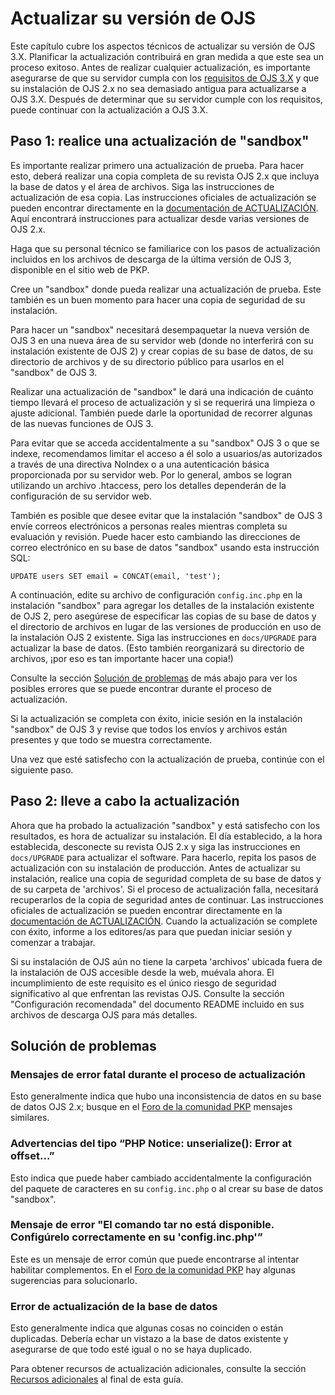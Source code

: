 # Actualizar su versión de OJS

Este capítulo cubre los aspectos técnicos de actualizar su versión de OJS 3.X. Planificar la actualización contribuirá en gran medida a que este sea un proceso exitoso. Antes de realizar cualquier actualización, es importante asegurarse de que su servidor cumpla con los [requisitos de OJS 3.X](https://pkp.sfu.ca/ojs/README) y que su instalación de OJS 2.x no sea demasiado antigua para actualizarse a OJS 3.X. Después de determinar que su servidor cumple con los requisitos, puede continuar con la actualización a OJS 3.X.

## Paso 1: realice una actualización de "sandbox"
Es importante realizar primero una actualización de prueba. Para hacer esto, deberá realizar una copia completa de su revista OJS 2.x que incluya la base de datos y el área de archivos. Siga las instrucciones de actualización de esa copia. Las instrucciones oficiales de actualización se pueden encontrar directamente en la [documentación de ACTUALIZACIÓN](https://pkp.sfu.ca/ojs/UPGRADE). Aquí encontrará instrucciones para actualizar desde varias versiones de OJS 2.x.

Haga que su personal técnico se familiarice con los pasos de actualización incluidos en los archivos de descarga de la última versión de OJS 3, disponible en el sitio web de PKP.

Cree un "sandbox" donde pueda realizar una actualización de prueba. Este también es un buen momento para hacer una copia de seguridad de su instalación.

Para hacer un "sandbox" necesitará desempaquetar la nueva versión de OJS 3 en una nueva área de su servidor web (donde no interferirá con su instalación existente de OJS 2) y crear copias de su base de datos, de su directorio de archivos y de su directorio público para usarlos en el "sandbox" de OJS 3.

Realizar una actualización de "sandbox" le dará una indicación de cuánto tiempo llevará el proceso de actualización y si se requerirá una limpieza o ajuste adicional. También puede darle la oportunidad de recorrer algunas de las nuevas funciones de OJS 3.

Para evitar que se acceda accidentalmente a su "sandbox" OJS 3 o que se indexe, recomendamos limitar el acceso a él solo a usuarios/as autorizados a través de una directiva NoIndex o a una autenticación básica proporcionada por su servidor web. Por lo general, ambos se logran utilizando un archivo .htaccess, pero los detalles dependerán de la configuración de su servidor web.

También es posible que desee evitar que la instalación "sandbox" de OJS 3 envíe correos electrónicos a personas reales mientras completa su evaluación y revisión. Puede hacer esto cambiando las direcciones de correo electrónico en su base de datos "sandbox" usando esta instrucción SQL:

`UPDATE users SET email = CONCAT(email, 'test');`

A continuación, edite su archivo de configuración `config.inc.php` en la instalación "sandbox" para agregar los detalles de la instalación existente de OJS 2, pero asegúrese de especificar las copias de su base de datos y el directorio de archivos en lugar de las versiones de producción en uso de la instalación OJS 2 existente. Siga las instrucciones en `docs/UPGRADE` para actualizar la base de datos. (Esto también reorganizará su directorio de archivos, ¡por eso es tan importante hacer una copia!)

Consulte la sección [Solución de problemas](#troubleshooting) de más abajo para ver los posibles errores que se puede encontrar durante el proceso de actualización.

Si la actualización se completa con éxito, inicie sesión en la instalación "sandbox" de OJS 3 y revise que todos los envíos y archivos están presentes y que todo se muestra correctamente.

Una vez que esté satisfecho con la actualización de prueba, continúe con el siguiente paso.

## Paso 2: lleve a cabo la actualización
Ahora que ha probado la actualización "sandbox" y está satisfecho con los resultados, es hora de actualizar su instalación. El día establecido, a la hora establecida, desconecte su revista OJS 2.x y siga las instrucciones en `docs/UPGRADE` para actualizar el software. Para hacerlo, repita los pasos de actualización con su instalación de producción. Antes de actualizar su instalación, realice una copia de seguridad completa de su base de datos y de su carpeta de 'archivos'. Si el proceso de actualización falla, necesitará recuperarlos de la copia de seguridad antes de continuar. Las instrucciones oficiales de actualización se pueden encontrar directamente en la [documentación de ACTUALIZACIÓN](https://pkp.sfu.ca/ojs/UPGRADE). Cuando la actualización se complete con éxito, informe a los editores/as para que puedan iniciar sesión y comenzar a trabajar.

Si su instalación de OJS aún no tiene la carpeta 'archivos' ubicada fuera de la instalación de OJS accesible desde la web, muévala ahora. El incumplimiento de este requisito es el único riesgo de seguridad significativo al que enfrentan las revistas OJS. Consulte la sección "Configuración recomendada" del documento README incluido en sus archivos de descarga OJS para más detalles.

## Solución de problemas

### Mensajes de error fatal durante el proceso de actualización
Esto generalmente indica que hubo una inconsistencia de datos en su base de datos OJS 2.x; busque en el [Foro de la comunidad PKP](https://forum.pkp.sfu.ca/) mensajes similares.

### Advertencias del tipo “PHP Notice: unserialize(): Error at offset…”
Esto indica que puede haber cambiado accidentalmente la configuración del paquete de caracteres en su `config.inc.php` o al crear su base de datos "sandbox".

### Mensaje de error "El comando tar no está disponible. Configúrelo correctamente en su 'config.inc.php'”
Este es un mensaje de error común que puede encontrarse al intentar habilitar complementos. En el [Foro de la comunidad PKP](https://forum.pkp.sfu.ca/) hay algunas sugerencias para solucionarlo.

### Error de actualización de la base de datos
Esto generalmente indica que algunas cosas no coinciden o están duplicadas. Debería echar un vistazo a la base de datos existente y asegurarse de que todo esté igual o no se haya duplicado.

Para obtener recursos de actualización adicionales, consulte la sección [Recursos adicionales](./resources.md) al final de esta guía.
